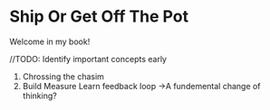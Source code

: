 # Ship Or Get Off The Pot

Welcome in my book!


//TODO: Identify important concepts early
1. Chrossing the chasim
2. Build Measure Learn feedback loop ->A fundemental change of thinking?
